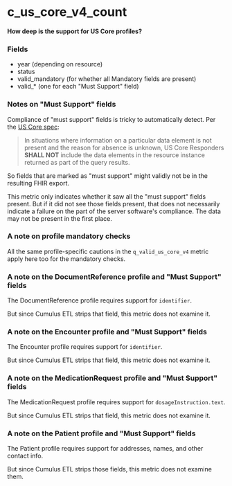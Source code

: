 # c_us_core_v4_count

**How deep is the support for US Core profiles?**

### Fields

- year (depending on resource)
- status
- valid_mandatory (for whether all Mandatory fields are present)
- valid_* (one for each "Must Support" field)

### Notes on "Must Support" fields

Compliance of "must support" fields is tricky to automatically detect.
Per the [US Core spec](http://hl7.org/fhir/us/core/STU4/conformance-expectations.html#must-support-elements):

> In situations where information on a particular data element is not present and the
> reason for absence is unknown, US Core Responders **SHALL NOT** include the data
> elements in the resource instance returned as part of the query results.

So fields that are marked as "must support" might validly not be in the resulting FHIR export.

This metric only indicates whether it saw all the "must support" fields present.
But if it did not see those fields present,
that does not necessarily indicate a failure on the part of the server software's compliance.
The data may not be present in the first place.

### A note on profile mandatory checks

All the same profile-specific cautions in the `q_valid_us_core_v4` metric
apply here too for the mandatory checks.

### A note on the DocumentReference profile and "Must Support" fields

The DocumentReference profile requires support for `identifier`.

But since Cumulus ETL strips that field, this metric does not examine it.

### A note on the Encounter profile and "Must Support" fields

The Encounter profile requires support for `identifier`.

But since Cumulus ETL strips that field, this metric does not examine it.

### A note on the MedicationRequest profile and "Must Support" fields

The MedicationRequest profile requires support for `dosageInstruction.text`.

But since Cumulus ETL strips that field, this metric does not examine it.

### A note on the Patient profile and "Must Support" fields

The Patient profile requires support for addresses, names, and other contact info.

But since Cumulus ETL strips those fields, this metric does not examine them.

